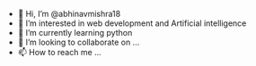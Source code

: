 - 👋 Hi, I’m @abhinavmishra18
- 👀 I’m interested in web development and Artificial intelligence
- 🌱 I’m currently learning python 
- 💞️ I’m looking to collaborate on ...
- 📫 How to reach me ...

<!---
abhinavmishra18/abhinavmishra18 is a ✨ special ✨ repository because its `README.md` (this file) appears on your GitHub profile.
You can click the Preview link to take a look at your changes.
--->
